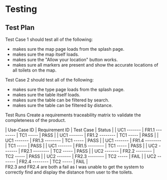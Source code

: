 # Testing

## Test Plan

Test Case 1 should test all of the following: <br>
- makes sure the map page loads from the splash page. <br>
- makes sure the map itself loads. <br>
- makes sure the "Allow your location" button works. <br>
- makes sure all markers are present and show the accurate locations of all toilets on the map. <br>

Test Case 2 should test all of the following: <br>
- makes sure the type page loads from the splash page. <br>
- makes sure the table itself loads. <br>
- makes sure the table can be filtered by search. <br>
- makes sure the table can be filtered by distance. <br>

Test Runs 
Create a requirements traceability matrix to validate the completeness of the product.

| Use-Case ID | Requirement ID | Test Case | Status | 
| UC1 ------- | FR1.1 -------- | TC1 ----- | PASS   |
| UC1 ------- | FR1.2 -------- | TC1 ----- | PASS   |
| UC1 ------- | FR1.3 -------- | TC1 ----- | PASS   |
| UC1 ------- | FR1.4 -------- | TC1 ----- | PASS   |
| UC1 ------- | FR1.5 -------- | TC1 ----- | PASS   |
| UC2 ------- | FR2.1 -------- | TC2 ----- | PASS   |
| UC2 ------- | FR2.2 -------- | TC2 ----- | PASS   |
| UC2 ------- | FR2.3 -------- | TC2 ----- | FAIL   |
| UC2 ------- | FR2.4 -------- | TC2 ----- | FAIL   |
<br>
FR2.3 and FR2.4 are both a fail as I was unable to get the system to correctly find and display the distance from user to the toilets.
